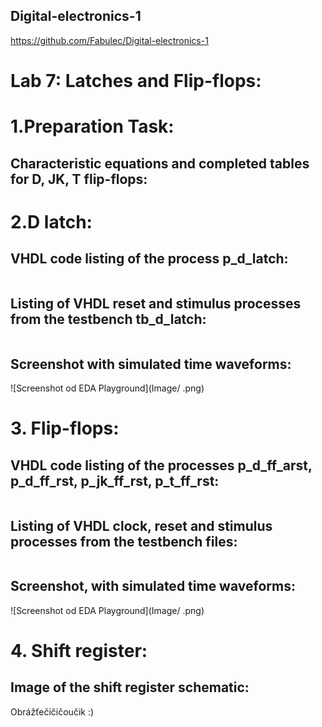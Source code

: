 ## Digital-electronics-1

https://github.com/Fabulec/Digital-electronics-1

# Lab 7: Latches and Flip-flops:

# 1.Preparation Task:
## Characteristic equations and completed tables for D, JK, T flip-flops:


# 2.D latch:
## VHDL code listing of the process p_d_latch:

```vhdl

```

## Listing of VHDL reset and stimulus processes from the testbench tb_d_latch:

```vhdl

```

## Screenshot with simulated time waveforms:

![Screenshot od EDA Playground](Image/     .png)

# 3. Flip-flops:

## VHDL code listing of the processes p_d_ff_arst, p_d_ff_rst, p_jk_ff_rst, p_t_ff_rst:

```vhdl

```

## Listing of VHDL clock, reset and stimulus processes from the testbench files:
 
```vhdl

```

## Screenshot, with simulated time waveforms:

![Screenshot od EDA Playground](Image/     .png)

# 4. Shift register:

## Image of the shift register schematic:

Obrážťečičičoučik :)

